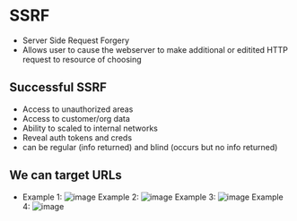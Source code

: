 # SSRF
* Server Side Request Forgery
* Allows user to cause the webserver to make additional or editited HTTP request to resource of choosing

## Successful SSRF
* Access to unauthorized areas
* Access to customer/org data
* Ability to scaled to internal networks
* Reveal auth tokens and creds
* can be regular (info returned) and blind (occurs but no info returned)

## We can target URLs 
* Example 1:
![image](https://github.com/goytia54/tryhackmebb/assets/13384055/f24e4e28-f60a-4301-bef0-45f5d5571dc0)
Example 2:
![image](https://github.com/goytia54/tryhackmebb/assets/13384055/9ad44261-f59c-4cc9-96fa-ae75de830b69)
Example 3:
![image](https://github.com/goytia54/tryhackmebb/assets/13384055/b0c67481-3671-4e1c-b948-923974243491)
Example 4:
![image](https://github.com/goytia54/tryhackmebb/assets/13384055/cb3cfc78-2db4-4c34-bf44-890d1114d854)


